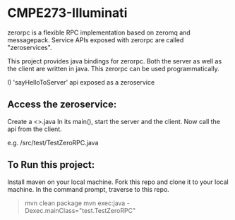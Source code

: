 CMPE273-Illuminati
==================

zerorpc is a flexible RPC implementation based on zeromq and messagepack. Service APIs exposed with zerorpc are called "zeroservices".

This project provides java bindings for zerorpc.
Both the server as well as the client are written in java.
This zerorpc can be used programmatically.

I) 'sayHelloToServer' api exposed as a zeroservice


Access the zeroservice:
-----------------------

Create a <<test-class-name>>.java
In its main(), start the server and the client.
Now call the api from the client.

e.g. /src/test/TestZeroRPC.java


To Run this project:
--------------------

Install maven on your local machine.
Fork this repo and clone it to your local machine.
In the command prompt, traverse to this repo.

> mvn clean package
> mvn exec:java -Dexec.mainClass="test.TestZeroRPC"